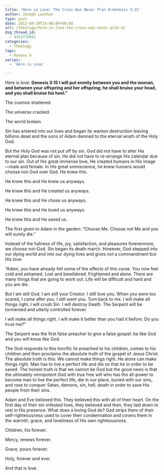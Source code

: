 ```yaml
---
title: 'Here is Love: The Cross Was Never Plan B—Genesis 3:15'
author: Joseph Louthan
type: post
date: 2012-08-29T14:00:09+00:00
url: /theology/here-is-love-the-cross-was-never-plan-b/
dsq_thread_id:
  - 4321715041
categories:
  - Theology
tags:
  - Romans 8
series:
  - 'Here is Love'

---
```

Here is love: **Genesis 3:15 I will put enmity between you and the woman, and between your offspring and her offspring; he shall bruise your head, and you shall bruise his heel.”**

The cosmos shattered.

The universe cracked.

The world broken.

Sin has entered into our lives and began its wanton destruction leaving billions dead and the sons of Adam damned to the eternal wrath of the Holy God.

But the Holy God was not put off by sin. God did not have to alter His eternal plan because of sin. He did not have to re-arrange His calendar due to our sin. Out of His great immense love, He created humans in His image—male and female. In His great omniscience, he knew humans would choose not-God over God. He knew this.

He knew this and He knew us anyways.

He knew this and He created us anyways.

He knew this and He chose us anyways.

He knew this and He loved us anyways.

He knew this and He saved us.

The first given to Adam in the garden: “Choose Me. Choose not Me and you will surely die.”

Instead of the fullness of life, joy, satisfaction, and pleasures forevermore, we choose not-God. Sin began its death march. However, God stepped into our dying world and into our dying lives and gives not a commandment but His love:

“Adam, you have already felt some of the effects of this curse. You now feel cold and ashamed. Lost and bewildered. Frightened and alone. There are many things that are going to work out. Life will be difficult and hard and you are die.

But I am still God. I am still your Creator. I still love you. When you were too scared, I came after you. I still want you. Turn back to me. I will make all things right. I will crush Sin. I will destroy Death. The Serpent will be tormented and utterly controlled forever.

I will make all things right. I will make it better than you had it before. Do you trust me?”

The Serpent was the first false preacher to give a false gospel: be like God and you will know like God.

The God responds to this horrific lie preached to his children, comes to his children and then proclaims the absolute truth of the gospel of Jesus Christ. The absolute truth is this: We cannot make things right. He alone can make things right. Man has to live a perfect life and die so that he in order to be saved. The honest truth is that we cannot be God but the good news is that the ultimately omnipotent God with true free will who has the all-power to become man to live the perfect life, die in our place, buried with our sins, and rose to conquer Satan, demons, sin, hell, death in order to save His people from their sins.

Adam and Eve believed this. They believed this with all of their heart. On the first day of their sin-infested lives, they believed and then, they laid down to rest in His presence. What does a loving God do? God strips them of their self-righteousness used to cover their condemnation and covers them in the warmth, grace, and loveliness of His own righteousness.

Children, his forever.

Mercy, renews forever.

Grace, pours forever.

Holy, forever and ever.

And that is love.

[1]: https://i2.wp.com/theologic.us/wp-content/uploads/2012/08/broken-pot.jpg